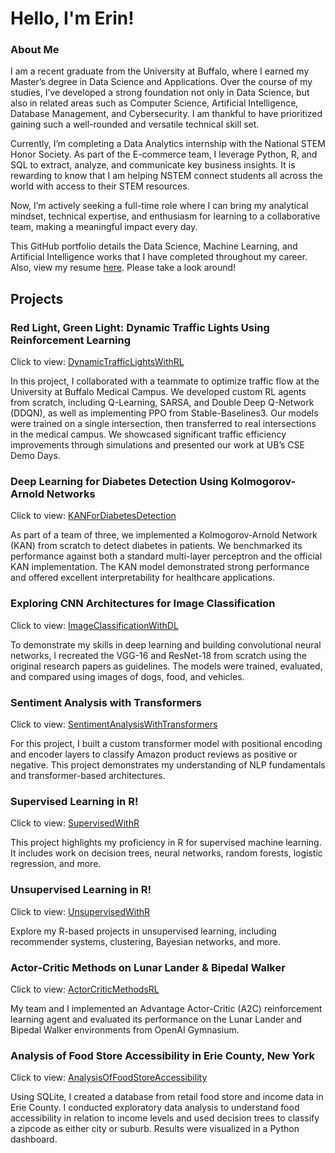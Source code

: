 # Hello, I'm Erin!

### About Me
I am a recent graduate from the University at Buffalo, where I earned my Master’s degree in Data Science and Applications. Over the course of my studies, I’ve developed a strong foundation not only in Data Science, but also in related areas such as Computer Science, Artificial Intelligence, Database Management, and Cybersecurity. I am thankful to have prioritized gaining such a well-rounded and versatile technical skill set.

Currently, I’m completing a Data Analytics internship with the National STEM Honor Society. As part of the E-commerce team, I leverage Python, R, and SQL to extract, analyze, and communicate key business insights. It is rewarding to know that I am helping NSTEM connect students all across the world with access to their STEM resources. 

Now, I’m actively seeking a full-time role where I can bring my analytical mindset, technical expertise, and enthusiasm for learning to a collaborative team, making a meaningful impact every day.

This GitHub portfolio details the Data Science, Machine Learning, and Artificial Intelligence works that I have completed throughout my career. Also, view my resume [here](https://drive.google.com/file/d/1JrHjr66LhrrMN_grNJqbmIX5VAQqQaDW/view?usp=sharing). Please take a look around!

## Projects

### Red Light, Green Light: Dynamic Traffic Lights Using Reinforcement Learning
Click to view: [DynamicTrafficLightsWithRL](https://github.com/egregoire23/DynamicTrafficLightsWithRL)

In this project, I collaborated with a teammate to optimize traffic flow at the University at Buffalo Medical Campus. We developed custom RL agents from scratch, including Q-Learning, SARSA, and Double Deep Q-Network (DDQN), as well as implementing PPO from Stable-Baselines3. Our models were trained on a single intersection, then transferred to real intersections in the medical campus. We showcased significant traffic efficiency improvements through simulations and presented our work at UB’s CSE Demo Days.

### Deep Learning for Diabetes Detection Using Kolmogorov-Arnold Networks
Click to view: [KANForDiabetesDetection](https://github.com/egregoire23/KANForDiabetesDetection)

As part of a team of three, we implemented a Kolmogorov-Arnold Network (KAN) from scratch to detect diabetes in patients. We benchmarked its performance against both a standard multi-layer perceptron and the official KAN implementation. The KAN model demonstrated strong performance and offered excellent interpretability for healthcare applications.

### Exploring CNN Architectures for Image Classification
Click to view: [ImageClassificationWithDL](https://github.com/egregoire23/ImageClassificationWithDL)

To demonstrate my skills in deep learning and building convolutional neural networks, I recreated the VGG-16 and ResNet-18 from scratch using the original research papers as guidelines. The models were trained, evaluated, and compared using images of dogs, food, and vehicles.

### Sentiment Analysis with Transformers
Click to view: [SentimentAnalysisWithTransformers](https://github.com/egregoire23/SentimentAnalysisWithTransformers)

For this project, I built a custom transformer model with positional encoding and encoder layers to classify Amazon product reviews as positive or negative. This project demonstrates my understanding of NLP fundamentals and transformer-based architectures.

### Supervised Learning in R!
Click to view: [SupervisedWithR](https://github.com/egregoire23/SupervisedWithR)

This project highlights my proficiency in R for supervised machine learning. It includes work on decision trees, neural networks, random forests, logistic regression, and more.

### Unsupervised Learning in R!
Click to view: [UnsupervisedWithR](https://github.com/egregoire23/UnsupervisedWithR/tree/main)

Explore my R-based projects in unsupervised learning, including recommender systems, clustering, Bayesian networks, and more.

### Actor-Critic Methods on Lunar Lander & Bipedal Walker
Click to view: [ActorCriticMethodsRL](https://github.com/egregoire23/ActorCriticMethodsRL/tree/main)

My team and I implemented an Advantage Actor-Critic (A2C) reinforcement learning agent and evaluated its performance on the Lunar Lander and Bipedal Walker environments from OpenAI Gymnasium.

### Analysis of Food Store Accessibility in Erie County, New York
Click to view: [AnalysisOfFoodStoreAccessibility](https://github.com/egregoire23/AnalysisOfFoodStoreAccessibility)

Using SQLite, I created a database from retail food store and income data in Erie County. I conducted exploratory data analysis to understand food accessibility in relation to income levels and used decision trees to classify a zipcode as either city or suburb. Results were visualized in a Python dashboard.
